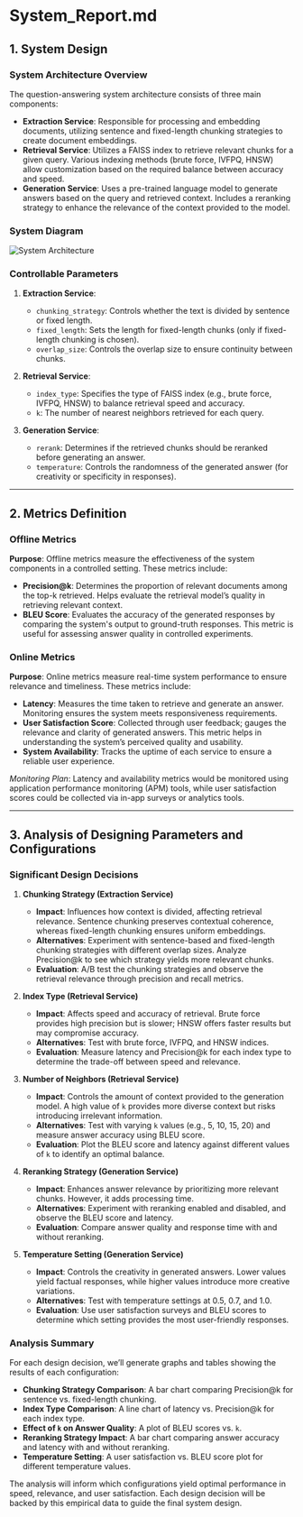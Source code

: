 # System_Report.md

## 1. System Design

### System Architecture Overview
The question-answering system architecture consists of three main components:
- **Extraction Service**: Responsible for processing and embedding documents, utilizing sentence and fixed-length chunking strategies to create document embeddings.
- **Retrieval Service**: Utilizes a FAISS index to retrieve relevant chunks for a given query. Various indexing methods (brute force, IVFPQ, HNSW) allow customization based on the required balance between accuracy and speed.
- **Generation Service**: Uses a pre-trained language model to generate answers based on the query and retrieved context. Includes a reranking strategy to enhance the relevance of the context provided to the model.

### System Diagram
![System Architecture](link-to-diagram-image)

### Controllable Parameters
1. **Extraction Service**:
   - `chunking_strategy`: Controls whether the text is divided by sentence or fixed length.
   - `fixed_length`: Sets the length for fixed-length chunks (only if fixed-length chunking is chosen).
   - `overlap_size`: Controls the overlap size to ensure continuity between chunks.

2. **Retrieval Service**:
   - `index_type`: Specifies the type of FAISS index (e.g., brute force, IVFPQ, HNSW) to balance retrieval speed and accuracy.
   - `k`: The number of nearest neighbors retrieved for each query.

3. **Generation Service**:
   - `rerank`: Determines if the retrieved chunks should be reranked before generating an answer.
   - `temperature`: Controls the randomness of the generated answer (for creativity or specificity in responses).

---

## 2. Metrics Definition

### Offline Metrics
**Purpose**: Offline metrics measure the effectiveness of the system components in a controlled setting. These metrics include:
- **Precision@k**: Determines the proportion of relevant documents among the top-k retrieved. Helps evaluate the retrieval model’s quality in retrieving relevant context.
- **BLEU Score**: Evaluates the accuracy of the generated responses by comparing the system's output to ground-truth responses. This metric is useful for assessing answer quality in controlled experiments.

### Online Metrics
**Purpose**: Online metrics measure real-time system performance to ensure relevance and timeliness. These metrics include:
- **Latency**: Measures the time taken to retrieve and generate an answer. Monitoring ensures the system meets responsiveness requirements.
- **User Satisfaction Score**: Collected through user feedback; gauges the relevance and clarity of generated answers. This metric helps in understanding the system’s perceived quality and usability.
- **System Availability**: Tracks the uptime of each service to ensure a reliable user experience.

*Monitoring Plan*: Latency and availability metrics would be monitored using application performance monitoring (APM) tools, while user satisfaction scores could be collected via in-app surveys or analytics tools.

---

## 3. Analysis of Designing Parameters and Configurations

### Significant Design Decisions

1. **Chunking Strategy (Extraction Service)**
   - **Impact**: Influences how context is divided, affecting retrieval relevance. Sentence chunking preserves contextual coherence, whereas fixed-length chunking ensures uniform embeddings.
   - **Alternatives**: Experiment with sentence-based and fixed-length chunking strategies with different overlap sizes. Analyze Precision@k to see which strategy yields more relevant chunks.
   - **Evaluation**: A/B test the chunking strategies and observe the retrieval relevance through precision and recall metrics.

2. **Index Type (Retrieval Service)**
   - **Impact**: Affects speed and accuracy of retrieval. Brute force provides high precision but is slower; HNSW offers faster results but may compromise accuracy.
   - **Alternatives**: Test with brute force, IVFPQ, and HNSW indices.
   - **Evaluation**: Measure latency and Precision@k for each index type to determine the trade-off between speed and relevance.

3. **Number of Neighbors (Retrieval Service)**
   - **Impact**: Controls the amount of context provided to the generation model. A high value of `k` provides more diverse context but risks introducing irrelevant information.
   - **Alternatives**: Test with varying `k` values (e.g., 5, 10, 15, 20) and measure answer accuracy using BLEU score.
   - **Evaluation**: Plot the BLEU score and latency against different values of `k` to identify an optimal balance.

4. **Reranking Strategy (Generation Service)**
   - **Impact**: Enhances answer relevance by prioritizing more relevant chunks. However, it adds processing time.
   - **Alternatives**: Experiment with reranking enabled and disabled, and observe the BLEU score and latency.
   - **Evaluation**: Compare answer quality and response time with and without reranking.

5. **Temperature Setting (Generation Service)**
   - **Impact**: Controls the creativity in generated answers. Lower values yield factual responses, while higher values introduce more creative variations.
   - **Alternatives**: Test with temperature settings at 0.5, 0.7, and 1.0.
   - **Evaluation**: Use user satisfaction surveys and BLEU scores to determine which setting provides the most user-friendly responses.

### Analysis Summary

For each design decision, we’ll generate graphs and tables showing the results of each configuration:
- **Chunking Strategy Comparison**: A bar chart comparing Precision@k for sentence vs. fixed-length chunking.
- **Index Type Comparison**: A line chart of latency vs. Precision@k for each index type.
- **Effect of `k` on Answer Quality**: A plot of BLEU scores vs. `k`.
- **Reranking Strategy Impact**: A bar chart comparing answer accuracy and latency with and without reranking.
- **Temperature Setting**: A user satisfaction vs. BLEU score plot for different temperature values.

The analysis will inform which configurations yield optimal performance in speed, relevance, and user satisfaction. Each design decision will be backed by this empirical data to guide the final system design.
